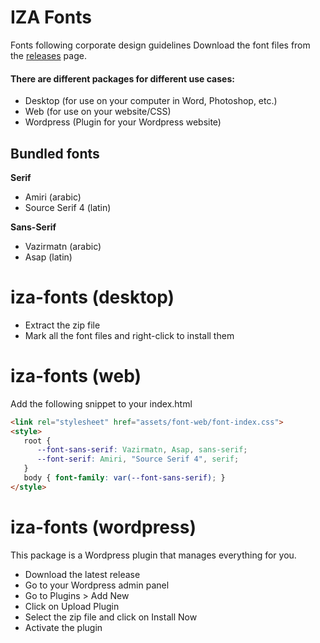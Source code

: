 # IZA Fonts
Fonts following corporate design guidelines
Download the font files from the [releases](https://github.com/izaachen/iza-fonts/releases) page.
#### There are different packages for different use cases:
- Desktop (for use on your computer in Word, Photoshop, etc.)
- Web (for use on your website/CSS)
- Wordpress (Plugin for your Wordpress website)
## Bundled fonts
**Serif**
- Amiri (arabic)
- Source Serif 4 (latin)

**Sans-Serif**
- Vazirmatn (arabic)
- Asap (latin)
# iza-fonts (desktop)

- Extract the zip file
- Mark all the font files and right-click to install them
# iza-fonts (web)

Add the following snippet to your index.html
```html
<link rel="stylesheet" href="assets/font-web/font-index.css">
<style>
   root {
      --font-sans-serif: Vazirmatn, Asap, sans-serif;
      --font-serif: Amiri, "Source Serif 4", serif;
   }
   body { font-family: var(--font-sans-serif); }
</style>
```
# iza-fonts (wordpress)

This package is a Wordpress plugin that manages everything for you.

- Download the latest release
- Go to your Wordpress admin panel
- Go to Plugins > Add New
- Click on Upload Plugin
- Select the zip file and click on Install Now
- Activate the plugin
